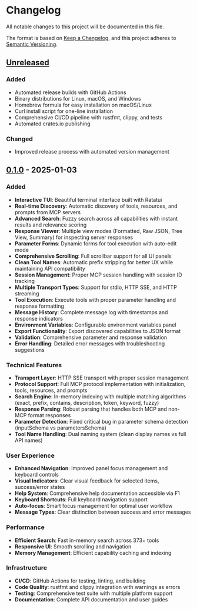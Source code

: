 # Changelog

All notable changes to this project will be documented in this file.

The format is based on [Keep a Changelog](https://keepachangelog.com/en/1.0.0/),
and this project adheres to [Semantic Versioning](https://semver.org/spec/v2.0.0.html).

## [Unreleased]

### Added

- Automated release builds with GitHub Actions
- Binary distributions for Linux, macOS, and Windows
- Homebrew formula for easy installation on macOS/Linux
- Curl install script for one-line installation
- Comprehensive CI/CD pipeline with rustfmt, clippy, and tests
- Automated crates.io publishing

### Changed

- Improved release process with automated version management

## [0.1.0] - 2025-01-03

### Added

- **Interactive TUI**: Beautiful terminal interface built with Ratatui
- **Real-time Discovery**: Automatic discovery of tools, resources, and prompts from MCP servers
- **Advanced Search**: Fuzzy search across all capabilities with instant results and relevance scoring
- **Response Viewer**: Multiple view modes (Formatted, Raw JSON, Tree View, Summary) for inspecting server responses
- **Parameter Forms**: Dynamic forms for tool execution with auto-edit mode
- **Comprehensive Scrolling**: Full scrollbar support for all UI panels
- **Clean Tool Names**: Automatic prefix stripping for better UX while maintaining API compatibility
- **Session Management**: Proper MCP session handling with session ID tracking
- **Multiple Transport Types**: Support for stdio, HTTP SSE, and HTTP streaming
- **Tool Execution**: Execute tools with proper parameter handling and response formatting
- **Message History**: Complete message log with timestamps and response indicators
- **Environment Variables**: Configurable environment variables panel
- **Export Functionality**: Export discovered capabilities to JSON format
- **Validation**: Comprehensive parameter and response validation
- **Error Handling**: Detailed error messages with troubleshooting suggestions

### Technical Features

- **Transport Layer**: HTTP SSE transport with proper session management
- **Protocol Support**: Full MCP protocol implementation with initialization, tools, resources, and prompts
- **Search Engine**: In-memory indexing with multiple matching algorithms (exact, prefix, contains, description, token, keyword, fuzzy)
- **Response Parsing**: Robust parsing that handles both MCP and non-MCP format responses
- **Parameter Detection**: Fixed critical bug in parameter schema detection (inputSchema vs parametersSchema)
- **Tool Name Handling**: Dual naming system (clean display names vs full API names)

### User Experience

- **Enhanced Navigation**: Improved panel focus management and keyboard controls
- **Visual Indicators**: Clear visual feedback for selected items, success/error states
- **Help System**: Comprehensive help documentation accessible via F1
- **Keyboard Shortcuts**: Full keyboard navigation support
- **Auto-focus**: Smart focus management for optimal user workflow
- **Message Types**: Clear distinction between success and error messages

### Performance

- **Efficient Search**: Fast in-memory search across 373+ tools
- **Responsive UI**: Smooth scrolling and navigation
- **Memory Management**: Efficient capability caching and indexing

### Infrastructure

- **CI/CD**: GitHub Actions for testing, linting, and building
- **Code Quality**: rustfmt and clippy integration with warnings as errors
- **Testing**: Comprehensive test suite with multiple platform support
- **Documentation**: Complete API documentation and user guides

[unreleased]: https://github.com/conikeec/mcp-probe/compare/v0.1.0...HEAD
[0.1.0]: https://github.com/conikeec/mcp-probe/releases/tag/v0.1.0
